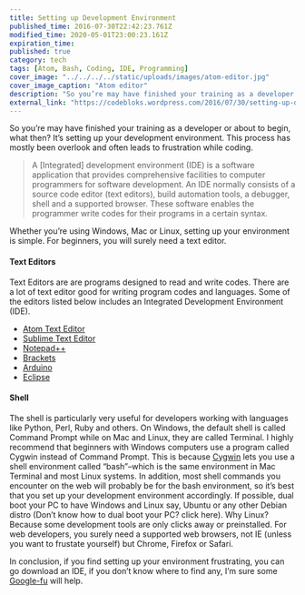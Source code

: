 ```yaml
---
title: Setting up Development Environment
published_time: 2016-07-30T22:42:23.761Z
modified_time: 2020-05-01T23:00:23.161Z
expiration_time:
published: true
category: tech
tags: [Atom, Bash, Coding, IDE, Programming]
cover_image: "../../../../static/uploads/images/atom-editor.jpg"
cover_image_caption: "Atom editor"
description: "So you’re may have finished your training as a developer or about to begin, what then? It’s setting up your development environment. This process has mostly been overlook and often leads to frustration while coding. A [Integrated] development environment are software application that provides comprehensive facilities to computer programmers for software development."
external_link: "https://codebloks.wordpress.com/2016/07/30/setting-up-development-environment/"
---
```


So you’re may have finished your training as a developer or about to begin, what then? 
It’s setting up your development environment. This process has mostly been overlook and 
often leads to frustration while coding.

>A \[Integrated] development environment (IDE) is a software application that 
>provides comprehensive facilities to computer programmers for software development. 
>An IDE normally consists of a source code editor (text editors), build automation tools, 
>a debugger, shell and a supported browser. These software enables the programmer write 
>codes for their programs in a certain syntax.

Whether you’re using Windows, Mac or Linux, setting up your environment is simple. For beginners, you will surely  need a text editor.

#### Text Editors

Text Editors are are programs designed to read and write codes. There are a lot of text 
editor good for writing program codes and languages. Some of the editors listed below 
includes an Integrated Development Environment (IDE).

+ [Atom Text Editor](https://atom.io/)
+ [Sublime Text Editor](https://www.sublimetext.com/) 
+ [Notepad++](https://notepad-plus-plus.org/)
+ [Brackets](https://brackets.io/)
+ [Arduino](https://www.arduino.cc/en/main/software)
+ [Eclipse](https://eclipse.org/)


#### Shell

The shell is particularly very useful for developers working with languages like 
Python, Perl, Ruby and others. On Windows, the default shell is called Command Prompt 
while on Mac and Linux, they are called Terminal. I highly recommend that beginners 
with Windows computers use a program called Cygwin instead of Command Prompt. 
This is because [Cygwin](http://www.cygwin.com/) lets you use a shell environment called “bash”–which is 
the same environment in Mac Terminal and most Linux systems. In addition, 
most shell commands you encounter on the web will probably be for the bash environment, 
so it’s best that you set up your development environment accordingly. If possible, 
dual boot your PC to have Windows and Linux say, Ubuntu or any other Debian distro 
(Don’t know how to dual boot your PC? click here). Why Linux? Because some development 
tools are only clicks away or preinstalled. For web developers, you surely need a supported 
web browsers, not IE (unless you want to frustate yourself) but Chrome, Firefox or Safari.

In conclusion, if you find setting up your environment frustrating, you can go download an IDE, 
if you don’t know where to find any, I’m sure some [Google-fu](http://google.com/search?q=IDE) will help.
